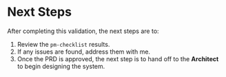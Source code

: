 # Next Steps
After completing this validation, the next steps are to:

1.  Review the `pm-checklist` results.
2.  If any issues are found, address them with me.
3.  Once the PRD is approved, the next step is to hand off to the **Architect** to begin designing the system.